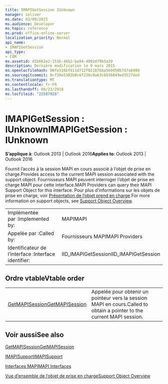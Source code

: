 ```yaml
---
title: IMAPIGetSession IUnknown
manager: soliver
ms.date: 03/09/2015
ms.audience: Developer
ms.topic: reference
ms.prod: office-online-server
localization_priority: Normal
api_name:
- IMAPIGetSession
api_type:
- COM
ms.assetid: d1b662e2-1516-46b2-ba94-4092d79b5a39
description: Dernière modification le 9 mars 2015
ms.openlocfilehash: 90fe316bfd11d712f02187b6a569450b747a6409
ms.sourcegitcommit: 0cf39e5382b8c6f236c8a63c6036849ed3527ded
ms.translationtype: MT
ms.contentlocale: fr-FR
ms.lasthandoff: 08/23/2018
ms.locfileid: "22587928"
---
```

# <a name="imapigetsession--iunknown"></a><span data-ttu-id="72e1f-103">IMAPIGetSession : IUnknown</span><span class="sxs-lookup"><span data-stu-id="72e1f-103">IMAPIGetSession : IUnknown</span></span>

  
  
<span data-ttu-id="72e1f-104">**S’applique à**: Outlook 2013 | Outlook 2016</span><span class="sxs-lookup"><span data-stu-id="72e1f-104">**Applies to**: Outlook 2013 | Outlook 2016</span></span> 
  
<span data-ttu-id="72e1f-105">Fournit l’accès à la session MAPI en cours associé à l’objet de prise en charge.</span><span class="sxs-lookup"><span data-stu-id="72e1f-105">Provides access to the current MAPI session associated with the support object.</span></span> <span data-ttu-id="72e1f-106">Fournisseurs MAPI peuvent interroger l’objet de prise en charge MAPI pour cette interface.</span><span class="sxs-lookup"><span data-stu-id="72e1f-106">MAPI Providers can query their MAPI Support Object for this interface.</span></span> <span data-ttu-id="72e1f-107">Pour plus d’informations sur les objets de prise en charge, voir [Présentation de l’objet prend en charge](support-object-overview.md).</span><span class="sxs-lookup"><span data-stu-id="72e1f-107">For more information on support objects, see [Support Object Overview](support-object-overview.md).</span></span>
  
|||
|:-----|:-----|
|<span data-ttu-id="72e1f-108">Implémentée par :</span><span class="sxs-lookup"><span data-stu-id="72e1f-108">Implemented by:</span></span>  <br/> |<span data-ttu-id="72e1f-109">MAPI</span><span class="sxs-lookup"><span data-stu-id="72e1f-109">MAPI</span></span>  <br/> |
|<span data-ttu-id="72e1f-110">Appelée par :</span><span class="sxs-lookup"><span data-stu-id="72e1f-110">Called by:</span></span>  <br/> |<span data-ttu-id="72e1f-111">Fournisseurs MAPI</span><span class="sxs-lookup"><span data-stu-id="72e1f-111">MAPI Providers</span></span>  <br/> |
|<span data-ttu-id="72e1f-112">Identificateur de l’interface :</span><span class="sxs-lookup"><span data-stu-id="72e1f-112">Interface identifier:</span></span>  <br/> |<span data-ttu-id="72e1f-113">IID_IMAPIGetSession</span><span class="sxs-lookup"><span data-stu-id="72e1f-113">IID_IMAPIGetSession</span></span>  <br/> |
   
## <a name="vtable-order"></a><span data-ttu-id="72e1f-114">Ordre vtable</span><span class="sxs-lookup"><span data-stu-id="72e1f-114">Vtable order</span></span>

|||
|:-----|:-----|
|[<span data-ttu-id="72e1f-115">GetMAPISession</span><span class="sxs-lookup"><span data-stu-id="72e1f-115">GetMAPISession</span></span>](imapigetsession-getmapisession.md) <br/> |<span data-ttu-id="72e1f-116">Appelée pour obtenir un pointeur vers la session MAPI en cours.</span><span class="sxs-lookup"><span data-stu-id="72e1f-116">Called to obtain a pointer to the current MAPI session.</span></span>  <br/> |
   
## <a name="see-also"></a><span data-ttu-id="72e1f-117">Voir aussi</span><span class="sxs-lookup"><span data-stu-id="72e1f-117">See also</span></span>



[<span data-ttu-id="72e1f-118">GetMAPISession</span><span class="sxs-lookup"><span data-stu-id="72e1f-118">GetMAPISession</span></span>](imapigetsession-getmapisession.md)
  
[<span data-ttu-id="72e1f-119">IMAPISupport</span><span class="sxs-lookup"><span data-stu-id="72e1f-119">IMAPISupport</span></span>](imapisupportiunknown.md)


[<span data-ttu-id="72e1f-120">Interfaces MAPI</span><span class="sxs-lookup"><span data-stu-id="72e1f-120">MAPI Interfaces</span></span>](mapi-interfaces.md)
  
[<span data-ttu-id="72e1f-121">Vue d’ensemble de l’objet de prise en charge</span><span class="sxs-lookup"><span data-stu-id="72e1f-121">Support Object Overview</span></span>](support-object-overview.md)

